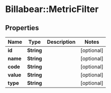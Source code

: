 # Billabear::MetricFilter

## Properties
Name | Type | Description | Notes
------------ | ------------- | ------------- | -------------
**id** | **String** |  | [optional] 
**name** | **String** |  | [optional] 
**code** | **String** |  | [optional] 
**value** | **String** |  | [optional] 
**type** | **String** |  | [optional] 

